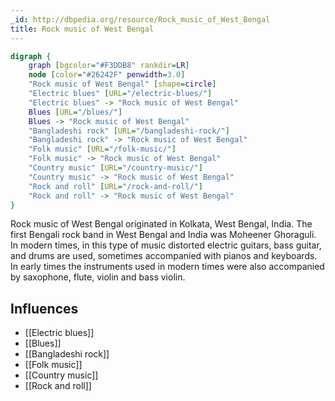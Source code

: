 ```yaml
---
_id: http://dbpedia.org/resource/Rock_music_of_West_Bengal
title: Rock music of West Bengal
---
```


```dot
digraph {
	graph [bgcolor="#F3DDB8" rankdir=LR]
	node [color="#26242F" penwidth=3.0]
	"Rock music of West Bengal" [shape=circle]
	"Electric blues" [URL="/electric-blues/"]
	"Electric blues" -> "Rock music of West Bengal"
	Blues [URL="/blues/"]
	Blues -> "Rock music of West Bengal"
	"Bangladeshi rock" [URL="/bangladeshi-rock/"]
	"Bangladeshi rock" -> "Rock music of West Bengal"
	"Folk music" [URL="/folk-music/"]
	"Folk music" -> "Rock music of West Bengal"
	"Country music" [URL="/country-music/"]
	"Country music" -> "Rock music of West Bengal"
	"Rock and roll" [URL="/rock-and-roll/"]
	"Rock and roll" -> "Rock music of West Bengal"
}
```

Rock music of West Bengal originated in Kolkata, West Bengal, India. The first Bengali rock band in West Bengal and India was Moheener Ghoraguli. In modern times, in this type of music distorted electric guitars, bass guitar, and drums are used, sometimes accompanied with pianos and keyboards. In early times the instruments used in modern times were also accompanied by saxophone, flute, violin and bass violin.

## Influences
- [[Electric blues]]
- [[Blues]]
- [[Bangladeshi rock]]
- [[Folk music]]
- [[Country music]]
- [[Rock and roll]]
